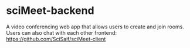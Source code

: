 # sciMeet-backend
A video conferencing web app that allows users to create and join rooms. Users can also chat with each other 
frontend: https://github.com/SciSaif/sciMeet-client
